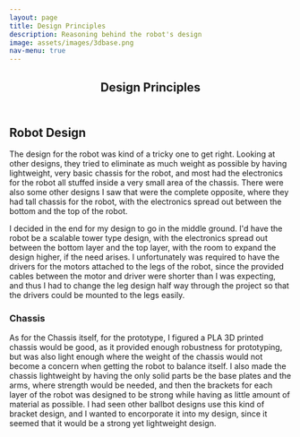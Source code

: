 ```yaml
---
layout: page
title: Design Principles
description: Reasoning behind the robot's design
image: assets/images/3dbase.png
nav-menu: true
---
```


<!-- Main -->
<div id="main" class="alt">

<!-- One -->
<section id="one">
	<div class="inner">
		<header class="major">
			<h1>Design Principles</h1>
		</header>

<!-- Content -->
<h2 id="content">Robot Design</h2>
<p>The design for the robot was kind of a tricky one to get right. Looking at other designs, they tried to eliminate as much weight as possible by having lightweight, very basic chassis for the robot, and most had the electronics
for the robot all stuffed inside a very small area of the chassis. There were also some other designs I saw that were the complete opposite, where they had tall chassis for the robot, with the electronics spread out between the
bottom and the top of the robot.</p>

<p>I decided in the end for my design to go in the middle ground. I'd have the robot be a scalable tower type design, with the electronics spread out between the bottom layer and the top layer, with the room to expand the design higher,
if the need arises. I unfortunately was required to have the drivers for the motors attached to the legs of the robot, since the provided cables between the motor and driver were shorter than I was expecting, and thus I had to change
the leg design half way through the project so that the drivers could be mounted to the legs easily.</p>

<h3>Chassis</h3>
<p>As for the Chassis itself, for the prototype, I figured a PLA 3D printed chassis would be good, as it provided enough robustness for prototyping, but was also light enough where the weight of the chassis would not become a concern when
getting the robot to balance itself. I also made the chassis lightweight by having the only solid parts be the base plates and the arms, where strength would be needed, and then the brackets for each layer of the robot was designed to be
strong while having as little amount of material as possible. I had seen other ballbot designs use this kind of bracket design, and I wanted to encorporate it into my design, since it seemed that it would be a strong yet lightweight design.</p>
</div>
</section>
</div>
